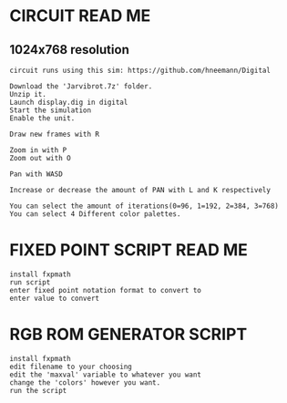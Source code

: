 

# CIRCUIT READ ME
## 1024x768 resolution
	circuit runs using this sim: https://github.com/hneemann/Digital
	
	Download the 'Jarvibrot.7z' folder.
	Unzip it.
	Launch display.dig in digital
	Start the simulation
	Enable the unit.

	Draw new frames with R

	Zoom in with P
	Zoom out with O

	Pan with WASD

	Increase or decrease the amount of PAN with L and K respectively
	
	You can select the amount of iterations(0=96, 1=192, 2=384, 3=768)
	You can select 4 Different color palettes.

# FIXED POINT SCRIPT READ ME

	install fxpmath
	run script
	enter fixed point notation format to convert to
	enter value to convert
	
# RGB ROM GENERATOR SCRIPT
	
	install fxpmath
	edit filename to your choosing
	edit the 'maxval' variable to whatever you want
	change the 'colors' however you want.
	run the script
	
